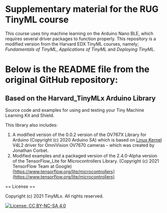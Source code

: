 # Supplementary material for the RUG TinyML course

This course uses tiny machine learning on the Arduino Nano BLE, which requires several driver packages to function properly. This repository is a modified version from the Harvard EDX TinyML courses, namely; *Fundamentals of TinyML*, *Applications of TinyML* and *Deploying TinyML*.

# Below is the README file from the original GitHub repository:

## Based on the Harvard_TinyMLx Arduino Library

Source code and examples for using and testing your Tiny Machine Learning Kit and Shield.

This library also includes:
1) A modified verison of the 0.0.2 version of the OV767X Library for Arduino (Copyright (c) 2020 Arduino SA) which is based on [Linux Kernel](https://www.kernel.org) V4L2 driver for OmniVision OV7670 cameras - which was created by Jonathan Corbet.
2) Modified examples and a packaged version of the 2.4.0-Alpha version of the TensorFlow_Lite for Microcontrollers Library. (Copyright (c) 2021 TensorFlow Team at Google) [https://www.tensorflow.org/lite/microcontrollers](https://www.tensorflow.org/lite/microcontrollers)

== License ==

Copyright (c) 2021 TinyMLx. All rights reserved.

[![License: CC BY-NC-SA 4.0](https://licensebuttons.net/l/by-nc-sa/4.0/80x15.png)](https://creativecommons.org/licenses/by-nc-sa/4.0/)
